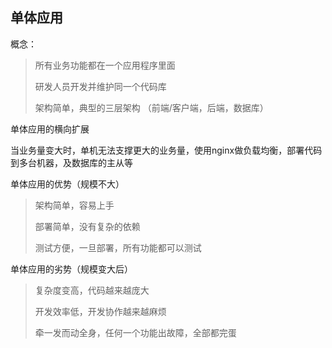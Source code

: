 ## 单体应用

概念：

> 所有业务功能都在一个应用程序里面
>
> 研发人员开发并维护同一个代码库
>
> 架构简单，典型的三层架构   （前端/客户端，后端，数据库）

单体应用的横向扩展

当业务量变大时，单机无法支撑更大的业务量，使用nginx做负载均衡，部署代码到多台机器，及数据库的主从等

单体应用的优势（规模不大）

> 架构简单，容易上手
>
> 部署简单，没有复杂的依赖
>
> 测试方便，一旦部署，所有功能都可以测试

单体应用的劣势（规模变大后）

> 复杂度变高，代码越来越庞大
>
> 开发效率低，开发协作越来越麻烦
>
> 牵一发而动全身，任何一个功能出故障，全部都完蛋
